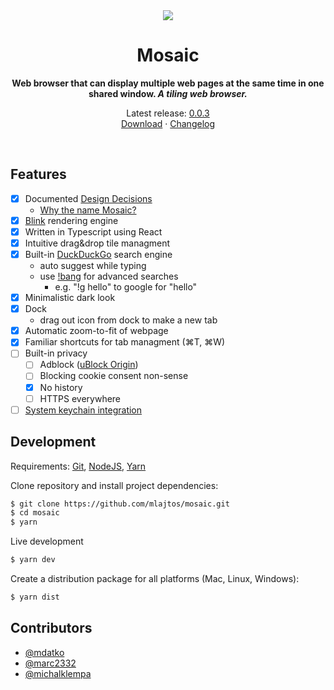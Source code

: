<div align="center">
  <img src="showcase/Mosaic-0.0.1.gif">
  <h1>Mosaic</h1>
  <p>
    <b>Web browser that can display multiple web pages at the same time in one shared window. <em>A tiling web browser.</em></b>
  </p>
    <p>
        Latest release: <a href="https://github.com/mlajtos/mosaic/releases/tag/v0.0.3">0.0.3</a> <br> <a href="https://github.com/mlajtos/mosaic/releases/tag/v0.0.3">Download</a> · <a href="https://github.com/mlajtos/mosaic/blob/master/CHANGELOG.md">Changelog</a>
    </p>
    <br>
</div>

## Features

- [x] Documented [Design Decisions](DesignDecisions.md)
  - [Why the name Mosaic?](https://github.com/mlajtos/mosaic/blob/master/DesignDecisions.md#mosaic)
- [x] [Blink](https://www.chromium.org/blink) rendering engine
- [x] Written in Typescript using React
- [x] Intuitive drag&drop tile managment
- [x] Built-in [DuckDuckGo](https://duckduckgo.com/) search engine
  - auto suggest while typing
  - use [!bang](https://duckduckgo.com/bang) for advanced searches
    - e.g. "!g hello" to google for "hello"
- [x] Minimalistic dark look
- [x] Dock
  - drag out icon from dock to make a new tab
- [x] Automatic zoom-to-fit of webpage
- [x] Familiar shortcuts for tab managment (⌘T, ⌘W)
- [ ] Built-in privacy
  - [ ] Adblock ([uBlock Origin](https://github.com/gorhill/uBlock))
  - [ ] Blocking cookie consent non-sense
  - [x] No history
  - [ ] HTTPS everywhere
- [ ] [System keychain integration](https://github.com/atom/node-keytar)

## Development

Requirements: [Git](https://git-scm.com/), [NodeJS](https://nodejs.org/en/), [Yarn](https://yarnpkg.com/)

Clone repository and install project dependencies:

```bash
$ git clone https://github.com/mlajtos/mosaic.git
$ cd mosaic
$ yarn
```

Live development

```bash
$ yarn dev
```

Create a distribution package for all platforms (Mac, Linux, Windows):

```bash
$ yarn dist
```

## Contributors

- [@mdatko](https://github.com/mdatko)
- [@marc2332](https://github.com/marc2332)
- [@michalklempa](https://github.com/michalklempa)
